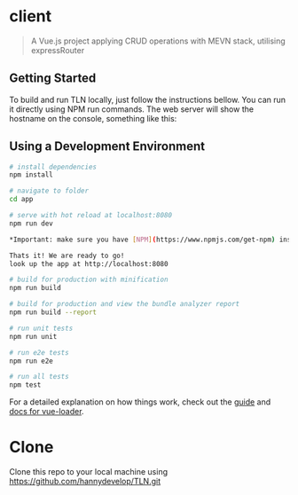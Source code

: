 # client

> A Vue.js project applying CRUD operations with MEVN stack, utilising expressRouter

## Getting Started
To build and run TLN locally, just follow the instructions bellow. You can run it directly using NPM run commands. The web server will show the hostname on the console, something like this:


## Using a Development Environment

``` bash
# install dependencies
npm install

# navigate to folder
cd app

# serve with hot reload at localhost:8080
npm run dev

*Important: make sure you have [NPM](https://www.npmjs.com/get-npm) installed in your machine.*

Thats it! We are ready to go!
look up the app at http://localhost:8080

# build for production with minification
npm run build

# build for production and view the bundle analyzer report
npm run build --report

# run unit tests
npm run unit

# run e2e tests
npm run e2e

# run all tests
npm test
```

For a detailed explanation on how things work, check out the [guide](http://vuejs-templates.github.io/webpack/) and [docs for vue-loader](http://vuejs.github.io/vue-loader).

# Clone
Clone this repo to your local machine using https://github.com/hannydevelop/TLN.git
